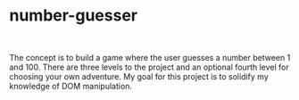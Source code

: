 # number-guesser
<br/>

The concept is to build a game where the user guesses a number between 1 and 100. There are three levels to the project and an optional fourth level for choosing your own adventure. My goal for this project is to solidify my knowledge of DOM manipulation.
